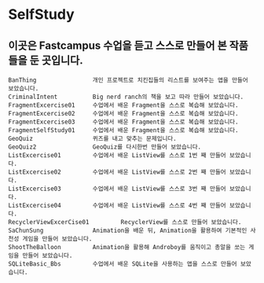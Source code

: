 # SelfStudy
## 이곳은 Fastcampus 수업을 듣고 스스로 만들어 본 작품들을 둔 곳입니다.

	BanThing				개인 프로젝트로 치킨집들의 리스트를 보여주는 앱을 만들어 보았습니다.
 	CriminalIntent 			Big nerd ranch의 책을 보고 따라 만들어 보았습니다.
	FragmentExcercise01		수업에서 배운 Fragment을 스스로 복습해 보았습니다.
	FragmentExcercise02		수업에서 배운 Fragment을 스스로 복습해 보았습니다.
	FragmentExcercise03		수업에서 배운 Fragment을 스스로 복습해 보았습니다.
	FragmentSelfStudy01 	수업에서 배운 Fragment을 스스로 복습해 보았습니다.
	GeoQuiz 				퀴즈를 내고 맞추는 문제입니다.
	GeoQuiz2 				GeoQuiz를 다시한번 만들어 보았습니다.
	ListExcercise01 		수업에서 배운 ListView를 스스로 1번 째 만들어 보았습니다.
	ListExcercise02 		수업에서 배운 ListView를 스스로 2번 째 만들어 보았습니다.
	ListExcercise03 		수업에서 배운 ListView를 스스로 3번 째 만들어 보았습니다.
	ListExcercise04 		수업에서 배운 ListView를 스스로 4번 째 만들어 보았습니다.
	RecyclerViewExcerCise01			RecyclerView를 스스로 만들어 보았습니다.
	SaChunSung 				Animation을 배운 뒤, Animation을 활용하여 기본적인 사천성 게임을 만들어 보았습니다.
	ShootTheBalloon			Animation을 활용해 Androboy를 움직이고 총알을 쏘는 게임을 만들어 보았습니다.
	SQLiteBasic_Bbs			수업에서 배운 SQLite을 사용하는 앱을 스스로 만들어 보았습니다.
	
